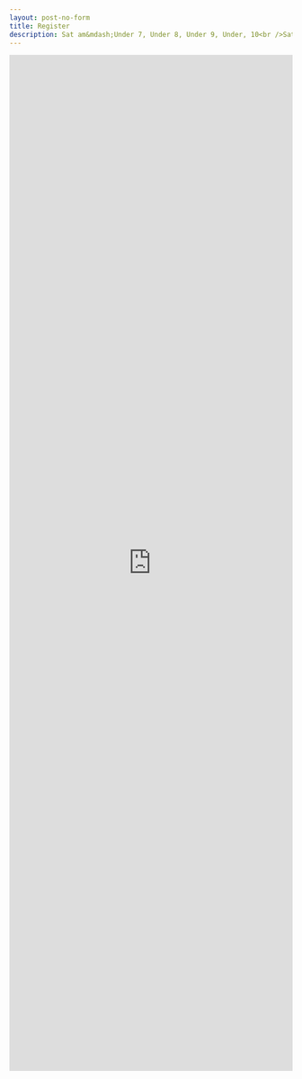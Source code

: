 ```yaml
---
layout: post-no-form
title: Register
description: Sat am&mdash;Under 7, Under 8, Under 9, Under, 10<br />Sat pm&mdash;Under 11, Under 12, Under 13, Under 14<br />Sun am&mdash;Under 15, Under 18, Men, Vets<br />Sun pm&mdash;Under 12 girls, Under 13 girls, Ladies 16+
---
```


<iframe src="https://docs.google.com/forms/d/e/1FAIpQLScrVUNoIFLF1fpfdeKTMQO2raqvNuJvrFze8K0wF8kUcuCwqg/viewform?usp=sf_link" width="100%" height="1808" frameborder="0" marginheight="0" marginwidth="0">Loading…</iframe>


